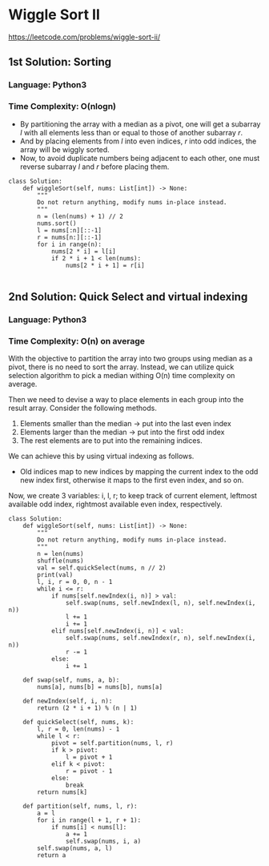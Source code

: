 # Wiggle Sort II
https://leetcode.com/problems/wiggle-sort-ii/

## 1st Solution: Sorting
### Language: Python3
### Time Complexity: O(nlogn)

*   By partitioning the array with a median as a pivot, one will get a subarray *l* with all elements less than or equal to those of another subarray *r*.
*   And by placing elements from *l* into even indices, *r* into odd indices, the array will be wiggly sorted.
*   Now, to avoid duplicate numbers being adjacent to each other, one must reverse subarray *l* and *r* before placing them.

```python3
class Solution:
    def wiggleSort(self, nums: List[int]) -> None:
        """
        Do not return anything, modify nums in-place instead.
        """
        n = (len(nums) + 1) // 2
        nums.sort()
        l = nums[:n][::-1]
        r = nums[n:][::-1]
        for i in range(n):
            nums[2 * i] = l[i]
            if 2 * i + 1 < len(nums):
                nums[2 * i + 1] = r[i]
            
```

## 2nd Solution: Quick Select and virtual indexing
### Language: Python3
### Time Complexity: O(n) on average

With the objective to partition the array into two groups using median as a pivot, there is no need to sort the array. Instead, we can utilize quick selection algorithm to pick a median withing O(n) time complexity on average.

Then we need to devise a way to place elements in each group into the result array.
Consider the following methods.

1. Elements smaller than the median -> put into the last even index
2. Elements larger than the median -> put into the first odd index
3. The rest elements are to put into the remaining indices.

We can achieve this by using virtual indexing as follows.

* Old indices map to new indices by mapping the current index to the odd new index first, otherwise it maps to the first even index, and so on. 

Now, we create 3 variables: i, l, r; to keep track of current element, leftmost available odd index, rightmost available even index, respectively.

```python3
class Solution:
    def wiggleSort(self, nums: List[int]) -> None:
        """
        Do not return anything, modify nums in-place instead.
        """
        n = len(nums)
        shuffle(nums)
        val = self.quickSelect(nums, n // 2)
        print(val)
        l, i, r = 0, 0, n - 1
        while i <= r:
            if nums[self.newIndex(i, n)] > val:
                self.swap(nums, self.newIndex(l, n), self.newIndex(i, n))
                l += 1
                i += 1
            elif nums[self.newIndex(i, n)] < val:
                self.swap(nums, self.newIndex(r, n), self.newIndex(i, n))
                r -= 1
            else:
                i += 1
                
    def swap(self, nums, a, b):
        nums[a], nums[b] = nums[b], nums[a]
                
    def newIndex(self, i, n):
        return (2 * i + 1) % (n | 1)
        
    def quickSelect(self, nums, k):
        l, r = 0, len(nums) - 1
        while l < r:
            pivot = self.partition(nums, l, r)
            if k > pivot:
                l = pivot + 1
            elif k < pivot:
                r = pivot - 1
            else:
                break
        return nums[k]
            
    def partition(self, nums, l, r):
        a = l
        for i in range(l + 1, r + 1):
            if nums[i] < nums[l]:
                a += 1
                self.swap(nums, i, a)
        self.swap(nums, a, l)
        return a
```
